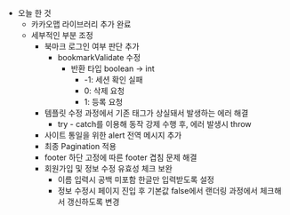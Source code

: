 * 오늘 한 것
  * 카카오맵 라이브러리 추가 완료
  * 세부적인 부분 조정
    * 북마크 로그인 여부 판단 추가
      * bookmarkValidate 수정
        * 반환 타입 boolean -> int
          * -1: 세션 확인 실패
          * 0: 삭제 요청
          *  1: 등록 요청
    * 템플릿 수정 과정에서 기존 태그가 상실돼서 발생하는 에러 해결
      * try - catch를 이용해 동작 강제 수행 후, 에러 발생시 throw
    * 사이트 통일을 위한 alert 전역 메시지 추가
    * 최종 Pagination 적용
    * footer 하단 고정에 따른 footer 겹침 문제 해결
    * 회원가입 및 정보 수정 유효성 체크 보완
      * 이름 입력시 공백 미포함 한글만 입력받도록 설정
      * 정보 수정시 페이지 진입 후 기본값 false에서 랜더링 과정에서 체크해서 갱신하도록 변경
